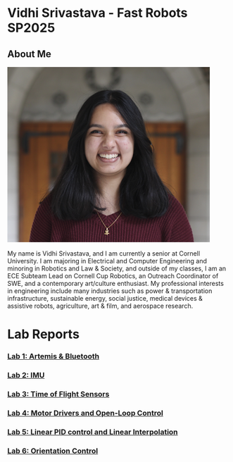 # Vidhi Srivastava - Fast Robots SP2025
## About Me
<img src="images/CCRT_2024_Cropped.png">

My name is Vidhi Srivastava, and I am currently a senior at Cornell University. I am majoring in Electrical and Computer Engineering and minoring in Robotics and Law & Society, and outside of my classes, I am an ECE Subteam Lead on Cornell Cup Robotics, an Outreach Coordinator of SWE, and a contemporary art/culture enthusiast. My professional interests in engineering include many industries such as power & transportation infrastructure, sustainable energy, social justice, medical devices & assistive robots, agriculture, art & film, and aerospace research.

# Lab Reports
### [Lab 1: Artemis & Bluetooth](./LabOne.md)
### [Lab 2: IMU](./LabTwo.md)
### [Lab 3: Time of Flight Sensors](./LabThree.md)
### [Lab 4: Motor Drivers and Open-Loop Control](./LabFour.md)
### [Lab 5: Linear PID control and Linear Interpolation](./LabFive.md)
### [Lab 6: Orientation Control](./LabSix.md)
